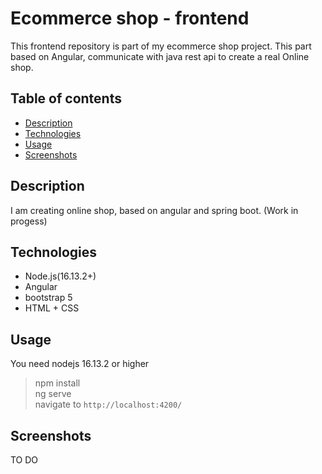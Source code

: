# Ecommerce shop - frontend
This frontend repository is part of my ecommerce shop project. This part based on Angular, communicate with java rest api to create a real Online shop.

## Table of contents
* [Description](#description)
* [Technologies](#technologies)
* [Usage](#usage)
* [Screenshots](#screenshots)

## Description
I am creating online shop, based on angular and spring boot. (Work in progess) 

## Technologies
* Node.js(16.13.2+)
* Angular
* bootstrap 5
* HTML + CSS

## Usage
You need nodejs 16.13.2 or higher
> npm install  
> ng serve  
> navigate to `http://localhost:4200/`  

## Screenshots
TO DO

